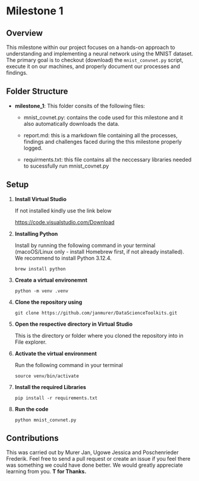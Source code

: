 # Milestone 1

## Overview 
This milestone within our project focuses on a hands-on approach to understanding and implementing a neural network using the MNIST dataset. The primary goal is to checkout (download) the `mnist_convnet.py` script, execute it on our machines, and properly document our processes and findings. 


## Folder Structure
- **milestone_1**: This folder consits of the following files:
    - mnist_covnet.py: contains the code used for this milestone and it also automatically downloads the data.

    - report.md: this is a markdown file containing all the processes, findings and challenges faced during the this milestone properly logged.

    - requirments.txt: this file contains all the neccessary libraries needed to sucessfully run mnist_covnet.py

## Setup

1. **Install Virtual Studio** 

    If not installed kindly use the link below

    https://code.visualstudio.com/Download

2. **Installing Python**

    Install by running the following command in your terminal (macoOS/Linux only - install Homebrew first, if not already installed). We recommend to install Python 3.12.4.

    `brew install python`

3. **Create a virtual environemnt**

    `python -m venv .venv`

4. **Clone the repository using**

    `git clone https://github.com/janmurer/DataScienceToolkits.git`

5. **Open the respective directory in Virtual Studio** 

    This is the directory or folder where you cloned the repository into in File explorer. 
 
6. **Activate the virtual environment**

    Run the following command in your terminal

    `source venv/bin/activate`

8. **Install the required Libraries**
    
     `pip install -r requirements.txt`

7. **Run the code**

    `python mnist_convnet.py`

## Contributions
This was carried out by Murer Jan, Ugowe Jessica and Poschenrieder Frederik. Feel free to send a pull request or create an issue if you feel there was something we could have done better. We would greatly appreciate learning from you. **T for Thanks.**